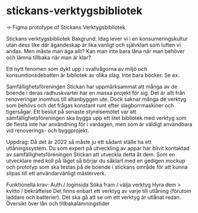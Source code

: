 # stickans-verktygsbibliotek
→ Figma prototype of Stickans Verktygsbibliotek

Stickans verktygsbibliotek
Bakgrund:
Idag lever vi i en konsumeringskultur utan dess like där ägandeskap är lika vanligt och självklart som luften vi andas. Men måste man äga allt? Kan man inte bara låna när man behöver och lämna tillbaka när man är klar?

Ett nytt fenomen som dykt upp i svallvågorna av miljö och konsumtionsdebatten är bibliotek av olika slag. Inte bara böcker. Se ex.

Samfällighetsföreningen Stickan har uppmärksammat att många av de boende i deras radhuskvarter har en massa projekt för sig. Det är allt från renoveringar inomhus till altanbyggen ute. Dock saknar många de verktyg som behövs och det frågas konstant runt efter slagborrmaskiner och tigersågar. Ett beslut på senaste styrelsemötet var att samfällighetsföreningen ska bygga upp ett litet bibliotek med verktyg som de flesta inte har användning för i vardagen, men som är väldigt användbara vid renoverings- och byggprojekt.

Uppdrag:
Då det är 2022 så måste ju ett sådant ställe ha ett utlåningssystem. Du som expert på utveckling av appar har blivit kontaktad av samfällighetsföreningen Stickan att utveckla detta åt dem. Som en utvecklare med koll på läget så börjar du såklart med en gedigen mockup och prototyp som ska testas på de boende i stickans område för att kunna slipas till ett användarvänligt mästerverk.

Funktionella krav:
Auth / loginsida
Söka fram / välja verktyg
Hyra dem > kvitto / bekräftelse
Det finns enbart ett verktyg av varje till utlåning (förutom laddare och batterier).
Det ska gå att se om ett verktyg är utlånat redan.
Översikt över lån och tillbakalämningstider
